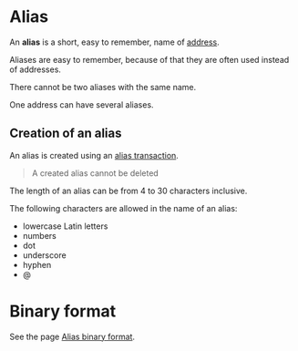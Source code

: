 # Alias

An **alias** is a short, easy to remember, name of [address](/blockchain/account/address.md).

Aliases are easy to remember, because of that they are often used instead of addresses.

There cannot be two aliases with the same name.

One address can have several aliases.

## Creation of an alias

An alias is created using an [alias transaction](/blockchain/transaction-type/alias-transaction.md).

> A created alias cannot be deleted

The length of an alias can be from 4 to 30 characters inclusive.

The following characters are allowed in the name of an alias:

* lowercase Latin letters
* numbers
* dot
* underscore
* hyphen
* @

# Binary format

See the page [Alias binary format](/blockchain/binary-format/alias-binary-format.md).
